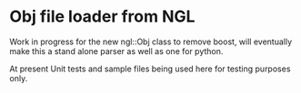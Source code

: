 # Obj file loader from NGL

Work in progress for the new ngl::Obj class to remove boost, will eventually make this a stand alone parser as well as one for python.

At present Unit tests and sample files being used here for testing purposes only.

